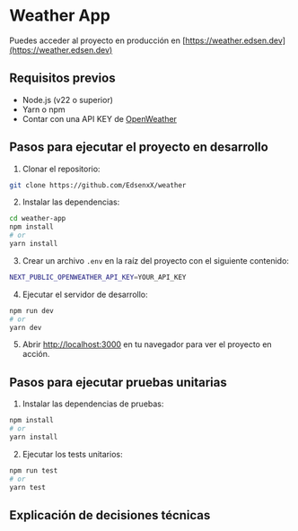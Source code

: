 # Weather App

Puedes acceder al proyecto en producción en [https://weather.edsen.dev](https://weather.edsen.dev)

## Requisitos previos

- Node.js (v22 o superior)
- Yarn o npm
- Contar con una API KEY de [OpenWeather](https://openweathermap.org)

## Pasos para ejecutar el proyecto en desarrollo

1. Clonar el repositorio:

```bash
git clone https://github.com/EdsenxX/weather
```

2. Instalar las dependencias:

```bash
cd weather-app
npm install
# or
yarn install
```

3. Crear un archivo `.env` en la raíz del proyecto con el siguiente contenido:

```bash
NEXT_PUBLIC_OPENWEATHER_API_KEY=YOUR_API_KEY
```

4. Ejecutar el servidor de desarrollo:

```bash
npm run dev
# or
yarn dev
```

5. Abrir [http://localhost:3000](http://localhost:3000) en tu navegador para ver el proyecto en acción.

## Pasos para ejecutar pruebas unitarias

1. Instalar las dependencias de pruebas:

```bash
npm install
# or
yarn install
```

2. Ejecutar los tests unitarios:

```bash
npm run test
# or
yarn test
```

## Explicación de decisiones técnicas
